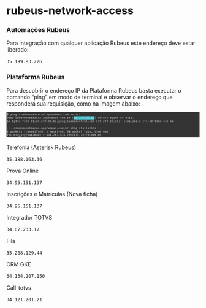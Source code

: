 # rubeus-network-access

### Automações Rubeus

Para integração com qualquer aplicação Rubeus este endereço deve estar liberado:

```shell
35.199.83.226
```

### Plataforma Rubeus

Para descobrir o endereço IP da Plataforma Rubeus basta executar o comando “ping” em modo de terminal e observar o endereço que responderá sua requisição, como na imagem abaixo:

![ping demonstracao](resources/ping_crmdemonstracao.png)

Telefonia (Asterisk Rubeus)
 ```shell
 35.188.163.36
 ```
Prova Online 
```shell
34.95.151.137
```

Inscrições e Matrículas (Nova ficha)
```shell
34.95.151.137
```

Integrador TOTVS
```shell
34.67.233.17
```

Fila
```shell
35.208.129.44
```

CRM GKE
```shell
34.134.207.150
```
Call-totvs 
```shell
34.121.201.21
```